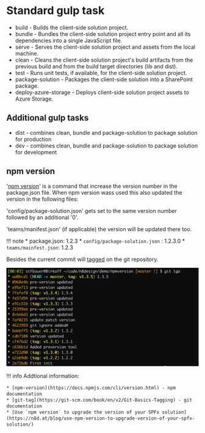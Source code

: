 # Standard gulp task

* build - Builds the client-side solution project.
* bundle - Bundles the client-side solution project entry point and all its dependencies into a single JavaScript file.
* serve - Serves the client-side solution project and assets from the local machine.
* clean - Cleans the client-side solution project's build artifacts from the previous build and from the build target directories (lib and dist).
* test - Runs unit tests, if available, for the client-side solution project.
* package-solution - Packages the client-side solution into a SharePoint package.
* deploy-azure-storage - Deploys client-side solution project assets to Azure Storage.

## Additional gulp tasks

* dist - combines clean, bundle and package-solution to package solution for production
* dev - combines clean, bundle and package-solution to package solution for development

## npm version

'[npm version](https://docs.npmjs.com/cli/version.html)' is a command that increase the version number in the package.json file. When npm version wass used this also updated the version in the following files:

'config/package-solution.json' gets set to the same version number followed by an additional '0'.

'teams/manifest.json' (if applicable) the version will be updated there too.

!!! note
    * package.json: 1.2.3
    * `config/package-solution.json` : 1.2.3.0
    * `teams/mainfest.json`: 1.2.3

Besides the current commit will [tagged](https://git-scm.com/book/en/v2/Git-Basics-Tagging) on the git repository.

![Target framework seletion](./assets/git-version-tags.png)

!!! info 
    Addtional information:

    * [npm-version](https://docs.npmjs.com/cli/version.html) - npm documentation
    * [git-tag](https://git-scm.com/book/en/v2/Git-Basics-Tagging) - git documentation
    * [Use `npm version` to upgrade the version of your SPFx solution](https://n8d.at/blog/use-npm-version-to-upgrade-version-of-your-spfx-solution/)

